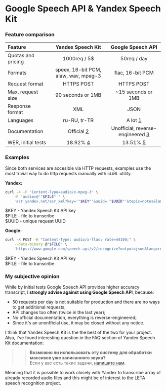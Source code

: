 # Google Speech API & Yandex Speech Kit

### Feature comparison

|Feature|Yandex Speech Kit|Google Speech API|
|:-|:-:|:-:|
|Quotas and pricing|1000req / 5$|50req / day|
|Formats|speex, 16-bit PCM, alaw, wav, mpeg-3|flac, 16-bit PCM|
|Request format|HTTPS POST|HTTPS POST|
|Max. request size|90 seconds or 1MB|~15 seconds or 1MB|
|Response format|XML|JSON|
|Languages|ru-RU, tr-TR|A lot [1]|
|Documentation|Official [2]|Unofficial, reverse-engineered [3]|
|WER, initial tests|18.92% [4] |13.51% [5]|

### Examples

Since both services are accesible via HTTP requests, examples use the most trivial way to do http requests manually with *cURL* utility.

**Yandex:**
```sh
curl -4 -F 'Content-Type=audio/x-mpeg-3' \
    -F 'audio=@'"$FILE"'' \
    'asr.yandex.net/asr_xml?key='"$KEY"'&uuid='"$UUID"'&topic=notes&lang=ru-RU'
```
$KEY - Yandex Speech Kit API key  
$FILE - file to transcribe  
$UUID - unique request UUID

**Google:**
```sh
curl -X POST -H "Content-Type: audio/x-flac; rate=44100;" \
    --data-binary @"$FILE" \
    'https://www.google.com/speech-api/v2/recognize?output=json&lang=ru-ru&key='"$KEY"''
```
$KEY - Yandex Speech Kit API key  
$FILE - file to transcribe 

### My subjective opinion

While by initial tests Google Speech API provides higher accuracy transcript, **I strongly advise against using Google Speech API**, because:
- 50 requests per day is not suitable for production and there are no ways to get additional requests;
- API changes too often (twice in the last year);
- No official documentation, everything is reverse-engineered;
- Since it's an unonfficial use, it may be closed without any notice.

I think that Yandex Speech Kit  is the the best of the two for your project.  
Also, I've found interesting question in the FAQ section of Yandex Speech Kit documentation: 
>>**Возможно ли использовать эту систему для обработки массивов уже записанного звука?**  
Если у вас есть такие задачи, [напишите нам](http://feedback2.yandex.ru/cloud-api/).

Meaning that it is possible to work closely with Yandex to transcribe array of already recorded audio files and this might be of interest to the LETA speech recognition project.


[1]:http://stackoverflow.com/questions/14257598/what-are-language-codes-for-voice-recognition-languages-in-chromes-implementati/14302134#14302134
[2]:https://tech.yandex.ru/speechkit/cloud/doc/dg/concepts/speechkit-dg-recogn-docpage/
[3]:https://github.com/gillesdemey/google-speech-v2
[4]:https://github.com/the-lay/speech-test/blob/master/wer_testing/yandex_result.txt
[5]:https://github.com/the-lay/speech-test/blob/master/wer_testing/google_result.txt
